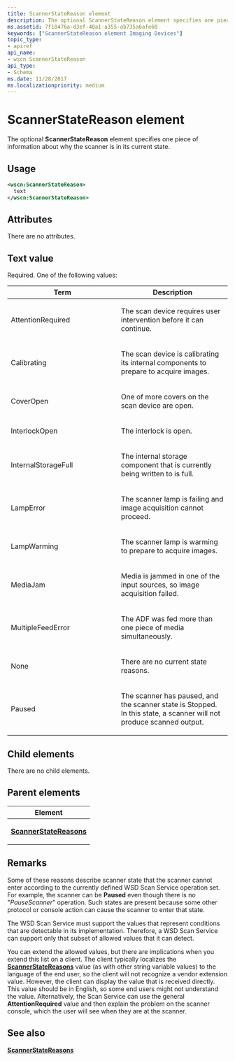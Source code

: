 ```yaml
---
title: ScannerStateReason element
description: The optional ScannerStateReason element specifies one piece of information about why the scanner is in its current state.
ms.assetid: 7f10476a-d3ef-40a1-a355-ab735a6afe60
keywords: ["ScannerStateReason element Imaging Devices"]
topic_type:
- apiref
api_name:
- wscn ScannerStateReason
api_type:
- Schema
ms.date: 11/28/2017
ms.localizationpriority: medium
---
```


# ScannerStateReason element


The optional **ScannerStateReason** element specifies one piece of information about why the scanner is in its current state.

Usage
-----

```xml
<wscn:ScannerStateReason>
  text
</wscn:ScannerStateReason>
```

Attributes
----------

There are no attributes.

Text value
----------

Required. One of the following values:

<table>
<colgroup>
<col width="50%" />
<col width="50%" />
</colgroup>
<thead>
<tr class="header">
<th>Term</th>
<th>Description</th>
</tr>
</thead>
<tbody>
<tr class="odd">
<td><p><span id="AttentionRequired"></span><span id="attentionrequired"></span><span id="ATTENTIONREQUIRED"></span>AttentionRequired</p></td>
<td><p>The scan device requires user intervention before it can continue.</p></td>
</tr>
<tr class="even">
<td><p><span id="Calibrating"></span><span id="calibrating"></span><span id="CALIBRATING"></span>Calibrating</p></td>
<td><p>The scan device is calibrating its internal components to prepare to acquire images.</p></td>
</tr>
<tr class="odd">
<td><p><span id="CoverOpen"></span><span id="coveropen"></span><span id="COVEROPEN"></span>CoverOpen</p></td>
<td><p>One of more covers on the scan device are open.</p></td>
</tr>
<tr class="even">
<td><p><span id="InterlockOpen"></span><span id="interlockopen"></span><span id="INTERLOCKOPEN"></span>InterlockOpen</p></td>
<td><p>The interlock is open.</p></td>
</tr>
<tr class="odd">
<td><p><span id="InternalStorageFull"></span><span id="internalstoragefull"></span><span id="INTERNALSTORAGEFULL"></span>InternalStorageFull</p></td>
<td><p>The internal storage component that is currently being written to is full.</p></td>
</tr>
<tr class="even">
<td><p><span id="LampError"></span><span id="lamperror"></span><span id="LAMPERROR"></span>LampError</p></td>
<td><p>The scanner lamp is failing and image acquisition cannot proceed.</p></td>
</tr>
<tr class="odd">
<td><p><span id="LampWarming"></span><span id="lampwarming"></span><span id="LAMPWARMING"></span>LampWarming</p></td>
<td><p>The scanner lamp is warming to prepare to acquire images.</p></td>
</tr>
<tr class="even">
<td><p><span id="MediaJam"></span><span id="mediajam"></span><span id="MEDIAJAM"></span>MediaJam</p></td>
<td><p>Media is jammed in one of the input sources, so image acquisition failed.</p></td>
</tr>
<tr class="odd">
<td><p><span id="MultipleFeedError"></span><span id="multiplefeederror"></span><span id="MULTIPLEFEEDERROR"></span>MultipleFeedError</p></td>
<td><p>The ADF was fed more than one piece of media simultaneously.</p></td>
</tr>
<tr class="even">
<td><p><span id="None"></span><span id="none"></span><span id="NONE"></span>None</p></td>
<td><p>There are no current state reasons.</p></td>
</tr>
<tr class="odd">
<td><p><span id="Paused"></span><span id="paused"></span><span id="PAUSED"></span>Paused</p></td>
<td><p>The scanner has paused, and the scanner state is Stopped. In this state, a scanner will not produce scanned output.</p></td>
</tr>
</tbody>
</table>

 

## Child elements


There are no child elements.

## Parent elements


<table>
<colgroup>
<col width="100%" />
</colgroup>
<thead>
<tr class="header">
<th>Element</th>
</tr>
</thead>
<tbody>
<tr class="odd">
<td><p><a href="scannerstatereasons.md" data-raw-source="[&lt;strong&gt;ScannerStateReasons&lt;/strong&gt;](scannerstatereasons.md)"><strong>ScannerStateReasons</strong></a></p></td>
</tr>
</tbody>
</table>

Remarks
-------

Some of these reasons describe scanner state that the scanner cannot enter according to the currently defined WSD Scan Service operation set. For example, the scanner can be **Paused** even though there is no "*PauseScanner*" operation. Such states are present because some other protocol or console action can cause the scanner to enter that state.

The WSD Scan Service must support the values that represent conditions that are detectable in its implementation. Therefore, a WSD Scan Service can support only that subset of allowed values that it can detect.

You can extend the allowed values, but there are implications when you extend this list on a client. The client typically localizes the [**ScannerStateReasons**](scannerstatereasons.md) value (as with other string variable values) to the language of the end user, so the client will not recognize a vendor extension value. However, the client can display the value that is received directly. This value should be in English, so some end users might not understand the value. Alternatively, the Scan Service can use the general **AttentionRequired** value and then explain the problem on the scanner console, which the user will see when they are at the scanner.

## See also


[**ScannerStateReasons**](scannerstatereasons.md)

 

 






